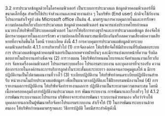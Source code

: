 3.2 การประมวลข้อมูลด้วยไมโครคอมพิวเตอร์ เป็นระบบการประมวลผล
ข้อมูลด้วยคอมพิวเตอร์ที่มีขนาดเล็กที่สุด สำหรับใช้ประจำส่วนงานและหน่วยงานต่าง ๆ ในบริษัท
(End user) ปกติจะใช้กับงานโปรแกรมสำเร็จรูป เช่น Microsoft office เป็นต้น
4. มาตรฐานการควบคุมภายในและการรักษาความปลอดภัยเกี่ยวกับการประมวลผล
ข้อมูลด้วยคอมพิวเตอร์ ธนาคารแห่งประเทศไทยกำหนดแนวทางให้บริษัทที่ใช้ระบบคอมพิวเตอร์
ในการให้บริการทางธุรกิจและการประมวลผลข้อมูล ต้องจัดให้มีการควบคุมภายในและการรักษา
ความปลอดภัยให้เหมาะสมเพื่อป้องกันหรือลดความเสี่ยงต่อความเสียหายที่อาจเกิดขึ้นได้ โดยมี
รายละเอียด ดังนี้
4.1 การควบคุมการประมวลผลข้อมูลด้วยระบบคอมพิวเตอร์หลัก
4.1.1 การบริหารทั่วไป
(1) การจัดองค์กร ให้บริษัทจัดให้มีฝ่ายงานที่รับผิดชอบระบบการ
ประมวลผลข้อมูลด้วยคอมพิวเตอร์เป็นเอกเทศจากฝ่ายอื่นๆ และมีการแบ่งแยกหน้าที่ความ
รับผิดชอบภายในฝ่ายงานอย่างชัดเจน
(2) การวางแผน ให้บริษัทกําหนดนโยบายและจัดทําแผนงานเกี่ยวกับการ
จัดหาเครื่องคอมพิวเตอร์ โปรแกรมระบบเครื่อง โปรแกรมระบบงาน และบุคลากรที่จะรองรับ
ความต้องการภายในองค์กรและการบริการลูกค้าในระยะสั้นและระยะยาว ตลอดจนควบคุมดูแลให้
ม
มีการปฏิบัติงานเป็นไปตามแผนงานที่วางไว้
(3) ระเบียบปฏิบัติงาน ให้บริษัทกำหนดระเบียบปฏิบัติงานสําหรับ
หน่วยงานในฝ่ายประมวลผลข้อมูลฯ เพื่อเป็นแนวทางปฏิบัติและใช้ฝึกอบรมพนักงานใหม่
(4) การรายงานผลการปฏิบัติงาน ให้บริษัทจัดทำรายงานผลการ
ปฏิบัติงานเป็นระยะตามความเหมาะสม โดยมีเนื้อหาครอบคลุมถึงการปฏิบัติงานประมวลผล การ
พัฒนาระบบงาน การพัฒนาและเรื่องทั่วๆ ไป
4.1.2 การพัฒนาระบบงานและโปรแกรม บริษัทอาจกระทำการพัฒนา
ระบบงานด้วยตนเอง หรือว่าจ้างให้บุคคลภายนอกเป็นผู้พัฒนาหรือจัดหาโปรแกรมระบบงาน
สําเร็จให้
(1) ในการพัฒนาระบบงานด้วยตนเอง ให้บริษัทกำหนดมาตรฐานและ
วิธีการปฏิบัติ โดยมีสาระสำคัญดังนี้
